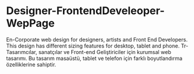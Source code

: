 # Designer-FrontendDeveleoper-WepPage
En-Corporate web design for designers, artists and Front End Developers. This design has different sizing features for desktop, tablet and phone. Tr-Tasarımcılar, sanatçılar ve Front-end Geliştiriciler için kurumsal web tasarımı. Bu tasarım masaüstü, tablet ve telefon için farklı boyutlandırma özelliklerine sahiptir.
